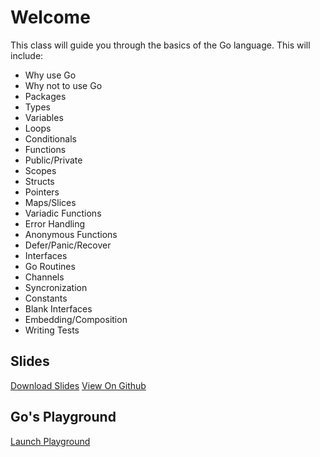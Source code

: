 # Welcome

This class will guide you through the basics of the Go language.
This will include:

- Why use Go
- Why not to use Go
- Packages
- Types
- Variables
- Loops
- Conditionals
- Functions
- Public/Private
- Scopes
- Structs
- Pointers
- Maps/Slices
- Variadic Functions
- Error Handling
- Anonymous Functions
- Defer/Panic/Recover
- Interfaces
- Go Routines
- Channels
- Syncronization
- Constants
- Blank Interfaces
- Embedding/Composition
- Writing Tests

## Slides

[Download Slides](https://github.com/johnsiilver/go_basics/raw/master/go_basics.pdf)
<a href="https://github.com/johnsiilver/go_basics/blob/master/go_basics.pdf" target="_blank">View On Github</a>

## Go's Playground
<a href="http://play.golang.org" target="_blank">Launch Playground</a>